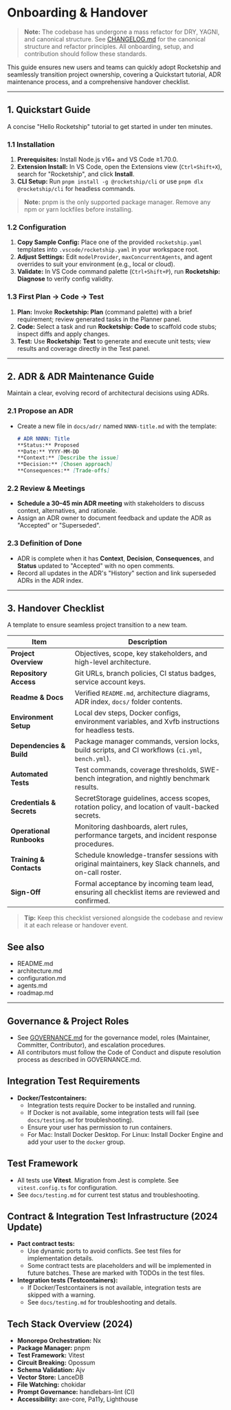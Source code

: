 # Onboarding & Handover

> **Note:** The codebase has undergone a mass refactor for DRY, YAGNI, and canonical structure. See [CHANGELOG.md](../CHANGELOG.md) for the canonical structure and refactor principles. All onboarding, setup, and contribution should follow these standards.

This guide ensures new users and teams can quickly adopt Rocketship and seamlessly transition project ownership, covering a Quickstart tutorial, ADR maintenance process, and a comprehensive handover checklist.

---

## 1. Quickstart Guide

A concise "Hello Rocketship" tutorial to get started in under ten minutes.

### 1.1 Installation
1. **Prerequisites:** Install Node.js v16+ and VS Code ≥1.70.0.
2. **Extension Install:** In VS Code, open the Extensions view (`Ctrl+Shift+X`), search for "Rocketship", and click **Install**.
3. **CLI Setup:** Run `pnpm install -g @rocketship/cli` or use `pnpm dlx @rocketship/cli` for headless commands.

> **Note:** pnpm is the only supported package manager. Remove any npm or yarn lockfiles before installing.

### 1.2 Configuration
1. **Copy Sample Config:** Place one of the provided `rocketship.yaml` templates into `.vscode/rocketship.yaml` in your workspace root.
2. **Adjust Settings:** Edit `modelProvider`, `maxConcurrentAgents`, and agent overrides to suit your environment (e.g., local or cloud).
3. **Validate:** In VS Code command palette (`Ctrl+Shift+P`), run **Rocketship: Diagnose** to verify config validity.

### 1.3 First Plan → Code → Test
1. **Plan:** Invoke **Rocketship: Plan** (command palette) with a brief requirement; review generated tasks in the Planner panel.
2. **Code:** Select a task and run **Rocketship: Code** to scaffold code stubs; inspect diffs and apply changes.
3. **Test:** Use **Rocketship: Test** to generate and execute unit tests; view results and coverage directly in the Test panel.

---

## 2. ADR & ADR Maintenance Guide

Maintain a clear, evolving record of architectural decisions using ADRs.

### 2.1 Propose an ADR
- Create a new file in `docs/adr/` named `NNNN-title.md` with the template:
  ```markdown
  # ADR NNNN: Title
  **Status:** Proposed
  **Date:** YYYY-MM-DD
  **Context:** [Describe the issue]
  **Decision:** [Chosen approach]
  **Consequences:** [Trade-offs]
  ```

### 2.2 Review & Meetings
- **Schedule a 30–45 min ADR meeting** with stakeholders to discuss context, alternatives, and rationale.
- Assign an ADR owner to document feedback and update the ADR as "Accepted" or "Superseded".

### 2.3 Definition of Done
- ADR is complete when it has **Context**, **Decision**, **Consequences**, and **Status** updated to "Accepted" with no open comments.
- Record all updates in the ADR's "History" section and link superseded ADRs in the ADR index.

---

## 3. Handover Checklist

A template to ensure seamless project transition to a new team.

| Item                          | Description                                                                                               |
|-------------------------------|-----------------------------------------------------------------------------------------------------------|
| **Project Overview**          | Objectives, scope, key stakeholders, and high-level architecture.                  |
| **Repository Access**         | Git URLs, branch policies, CI status badges, service account keys.                   |
| **Readme & Docs**             | Verified `README.md`, architecture diagrams, ADR index, `docs/` folder contents.     |
| **Environment Setup**         | Local dev steps, Docker configs, environment variables, and Xvfb instructions for headless tests. |
| **Dependencies & Build**      | Package manager commands, version locks, build scripts, and CI workflows (`ci.yml`, `bench.yml`). |
| **Automated Tests**           | Test commands, coverage thresholds, SWE-bench integration, and nightly benchmark results.           |
| **Credentials & Secrets**     | SecretStorage guidelines, access scopes, rotation policy, and location of vault-backed secrets.     |
| **Operational Runbooks**      | Monitoring dashboards, alert rules, performance targets, and incident response procedures.   |
| **Training & Contacts**       | Schedule knowledge-transfer sessions with original maintainers, key Slack channels, and on-call roster. |
| **Sign-Off**                  | Formal acceptance by incoming team lead, ensuring all checklist items are reviewed and confirmed. |

> **Tip:** Keep this checklist versioned alongside the codebase and review it at each release or handover event.

## See also
- README.md
- architecture.md
- configuration.md
- agents.md
- roadmap.md

---

## Governance & Project Roles

- See [GOVERNANCE.md](../GOVERNANCE.md) for the governance model, roles (Maintainer, Committer, Contributor), and escalation procedures.
- All contributors must follow the Code of Conduct and dispute resolution process as described in GOVERNANCE.md.

## Integration Test Requirements
- **Docker/Testcontainers:**
  - Integration tests require Docker to be installed and running.
  - If Docker is not available, some integration tests will fail (see `docs/testing.md` for troubleshooting).
  - Ensure your user has permission to run containers.
  - For Mac: Install Docker Desktop. For Linux: Install Docker Engine and add your user to the `docker` group.

## Test Framework
- All tests use **Vitest**. Migration from Jest is complete. See `vitest.config.ts` for configuration.
- See `docs/testing.md` for current test status and troubleshooting.

## Contract & Integration Test Infrastructure (2024 Update)
- **Pact contract tests:**
  - Use dynamic ports to avoid conflicts. See test files for implementation details.
  - Some contract tests are placeholders and will be implemented in future batches. These are marked with TODOs in the test files.
- **Integration tests (Testcontainers):**
  - If Docker/Testcontainers is not available, integration tests are skipped with a warning.
  - See `docs/testing.md` for troubleshooting and details.

## Tech Stack Overview (2024)
- **Monorepo Orchestration:** Nx
- **Package Manager:** pnpm
- **Test Framework:** Vitest
- **Circuit Breaking:** Opossum
- **Schema Validation:** Ajv
- **Vector Store:** LanceDB
- **File Watching:** chokidar
- **Prompt Governance:** handlebars-lint (CI)
- **Accessibility:** axe-core, Pa11y, Lighthouse